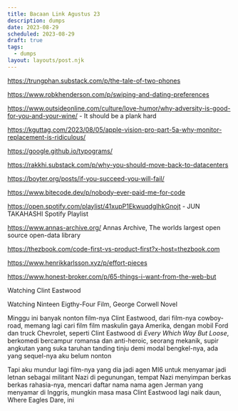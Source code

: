 ```yaml
---
title: Bacaan Link Agustus 23
description: dumps
date: 2023-08-29
scheduled: 2023-08-29
draft: true
tags:
  - dumps
layout: layouts/post.njk
---
```


https://trungphan.substack.com/p/the-tale-of-two-phones

https://www.robkhenderson.com/p/swiping-and-dating-preferences

https://www.outsideonline.com/culture/love-humor/why-adversity-is-good-for-you-and-your-wine/ - It should be a plank hard

https://kguttag.com/2023/08/05/apple-vision-pro-part-5a-why-monitor-replacement-is-ridiculous/

https://google.github.io/typograms/

https://rakkhi.substack.com/p/why-you-should-move-back-to-datacenters

https://boyter.org/posts/if-you-succeed-you-will-fail/

https://www.bitecode.dev/p/nobody-ever-paid-me-for-code

https://open.spotify.com/playlist/41xupP1EkwuqdgIhkGnojt - JUN TAKAHASHI Spotify Playlist

https://www.annas-archive.org/ Annas Archive, The worlds largest open source open-data library

https://thezbook.com/code-first-vs-product-first?x-host=thezbook.com

https://www.henrikkarlsson.xyz/p/effort-pieces


https://www.honest-broker.com/p/65-things-i-want-from-the-web-but


Watching Clint Eastwood

Watching Ninteen Eigthy-Four Film, George Corwell Novel

Minggu ini banyak nonton film-nya Clint Eastwood, dari film-nya cowboy-road, memang lagi cari film film maskulin gaya Amerika, dengan mobil Ford dan truck Chevrolet, seperti Clint Eastwood di 
*Every Which Way But Loose*, berkomedi bercampur romansa dan anti-heroic, seorang mekanik, supir angkutan yang suka taruhan tanding tinju demi modal bengkel-nya, ada yang sequel-nya aku belum nonton

Tapi aku mundur lagi film-nya yang dia jadi agen MI6 untuk menyamar jadi letnan sebagai militant Nazi di pegunungan, tempat Nazi menyimpan berkas berkas rahasia-nya, mencari daftar nama nama agen Jerman yang menyamar di Inggris, mungkin masa masa Clint Eastwood lagi naik daun, Where Eagles Dare, ini 








